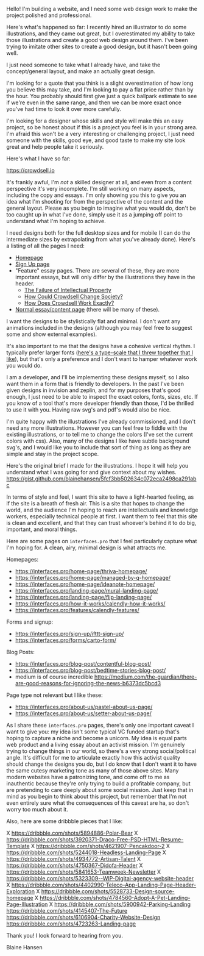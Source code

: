 Hello! I'm building a website, and I need some web design work to make the project polished and professional.

Here's what's happened so far: I recently hired an illustrator to do some illustrations, and they came out great, but I overestimated my ability to take those illustrations and create a good web design around them. I've been trying to imitate other sites to create a good design, but it hasn't been going well.

I just need someone to take what I already have, and take the concept/general layout, and make an actually great design.

I'm looking for a quote that you think is a slight overestimation of how long you believe this may take, and I'm looking to pay a flat price rather than by the hour. You probably should first give just a quick ballpark estimate to see if we're even in the same range, and then we can be more exact once you've had time to look it over more carefully.

I'm looking for a designer whose skills and style will make this an easy project, so be honest about if this is a project you feel is in your strong area. I'm afraid this won't be a very interesting or challenging project, I just need someone with the skills, good eye, and good taste to make my site look great and help people take it seriously.

Here's what I have so far:

https://crowdsell.io

It's frankly awful, I'm *not* a skilled designer at all, and even from a content perspective it's very incomplete. I'm still working on many aspects, including the copy and essays. I'm only showing you this to give you an idea what I'm shooting for from the perspective of the content and the general layout. Please as you begin to imagine what you would do, don't be too caught up in what I've done, simply use it as a jumping off point to understand what I'm hoping to achieve.

I need designs both for the full desktop sizes and for mobile (I can do the intermediate sizes by extrapolating from what you've already done). Here's a listing of all the pages I need:

- [Homepage](https://crowdsell.io)
- [Sign Up page](https://crowdsell.io/sign-up)
- "Feature" essay pages. There are several of these, they are more important essays, but will only differ by the illustrations they have in the header.
	- [The Failure of Intellectual Property](https://crowdsell.io/why-we-need-it)
	- [How Could Crowdsell Change Society?](https://crowdsell.io/the-mission)
	- [How Does Crowdsell Work Exactly?](https://crowdsell.io/how-it-works)
- [Normal essay/content page](https://crowdsell.io/who-is-crowdsell-for) (there will be many of these).

I want the designs to be stylistically flat and minimal. I don't want any animations included in the designs (although you may feel free to suggest some and show external examples).

It's also important to me that the designs have a cohesive vertical rhythm. I typically prefer larger fonts ([here's a type-scale that I threw together that I like](https://type-scale.com/?size=26&scale=1.333&text=A%20Visual%20Type%20Scale&font=Poppins&fontweight=400&bodyfont=Poppins&bodyfontweight=400&lineheight=1.45&backgroundcolor=white&fontcolor=%23333&preview=false)), but that's only a preference and I don't want to hamper whatever work you would do.

I am a developer, and I'll be implementing these designs myself, so I also want them in a form that is friendly to developers. In the past I've been given designs in invision and zeplin, and for my purposes that's good enough, I just need to be able to inspect the exact colors, fonts, sizes, etc. If you know of a tool that's more developer friendly than those, I'd be thrilled to use it with you. Having raw svg's and pdf's would also be nice.

I'm quite happy with the illustrations I've already commissioned, and I don't need any more illustrations. However you can feel free to fiddle with the existing illustrations, or to tell me to change the colors (I've set the current colors with css). Also, many of the designs I like have subtle background svg's, and I would like you to include that sort of thing as long as they are simple and stay in the project scope.

Here's the original brief I made for the illustrations. I hope it will help you understand what I was going for and give context about my wishes.
https://gist.github.com/blainehansen/5fcf3bb502634c072eca2498ca291abc

In terms of style and feel, I want this site to have a light-hearted feeling, as if the site is a breath of fresh air. This is a site that hopes to change the world, and the audience I'm hoping to reach are intellectuals and knowledge workers, especially technical people at first. I want them to feel that this site is clean and excellent, and that they can trust whoever's behind it to do big, important, and moral things.

Here are some pages on `interfaces.pro` that I feel particularly capture what I'm hoping for. A clean, airy, minimal design is what attracts me.

Homepages:

- https://interfaces.pro/home-page/thriva-homepage/
- https://interfaces.pro/home-page/managed-by-q-homepage/
- https://interfaces.pro/home-page/ideanote-homepage/
- https://interfaces.pro/landing-page/mural-landing-page/
- https://interfaces.pro/landing-page/flip-landing-page/
- https://interfaces.pro/how-it-works/calendly-how-it-works/
- https://interfaces.pro/features/calendly-features/

Forms and signup:

- https://interfaces.pro/sign-up/ifttt-sign-up/
- https://interfaces.pro/forms/carto-form/

Blog Posts:

- https://interfaces.pro/blog-post/contentful-blog-post/
- https://interfaces.pro/blog-post/bedtime-stories-blog-post/
- medium is of course incredible https://medium.com/the-guardian/there-are-good-reasons-for-ignoring-the-news-b6373dc5bcd3

Page type not relevant but I like these:

- https://interfaces.pro/about-us/pastel-about-us-page/
- https://interfaces.pro/about-us/setter-about-us-page/

As I share these `interfaces.pro` pages, there's only one important caveat I want to give you: my idea isn't some typical VC funded startup that's hoping to capture a niche and become a unicorn. My idea is equal parts web product and a living essay about an activist mission. I'm genuinely trying to change things in our world, so there's a very strong social/political angle. It's difficult for me to articulate exactly how this activist quality should change the designs you do, but I do know that I don't want it to have the same cutesy marketing tone as many of those above sites. Many modern websites have a patronizing tone, and come off to me as inauthentic because they're only trying to build a profitable company, but are pretending to care deeply about some social mission. Just keep that in mind as you begin to think about this project, but remember that I'm not even entirely sure what the consequences of this caveat are ha, so don't worry too much about it.


Also, here are some dribbble pieces that I like:

X https://dribbble.com/shots/5894886-Polar-Bear
X https://dribbble.com/shots/3920371-Draco-Free-PSD-HTML-Resume-Template
X https://dribbble.com/shots/4621907-Pencakdoor-2
X https://dribbble.com/shots/5244018-Headless-Landing-Page
X https://dribbble.com/shots/4934772-Artisan-Talent
X https://dribbble.com/shots/4750367-Didofa-Header
X https://dribbble.com/shots/5841653-Teamweek-Newsletter
X https://dribbble.com/shots/5323309--WIP-Digital-agency-website-header
X https://dribbble.com/shots/4402990-Teleco-App-Landing-Page-Header-Exploration
X https://dribbble.com/shots/5528733-Design-source-homepage
X https://dribbble.com/shots/4784560-Adopt-A-Pet-Landing-Page-Illustration
X https://dribbble.com/shots/5900942-Parking-Landing
https://dribbble.com/shots/4145407-The-Future
https://dribbble.com/shots/6106904-Charity-Website-Design
https://dribbble.com/shots/4723263-Landing-page


Thank you! I look forward to hearing from you.

Blaine Hansen
